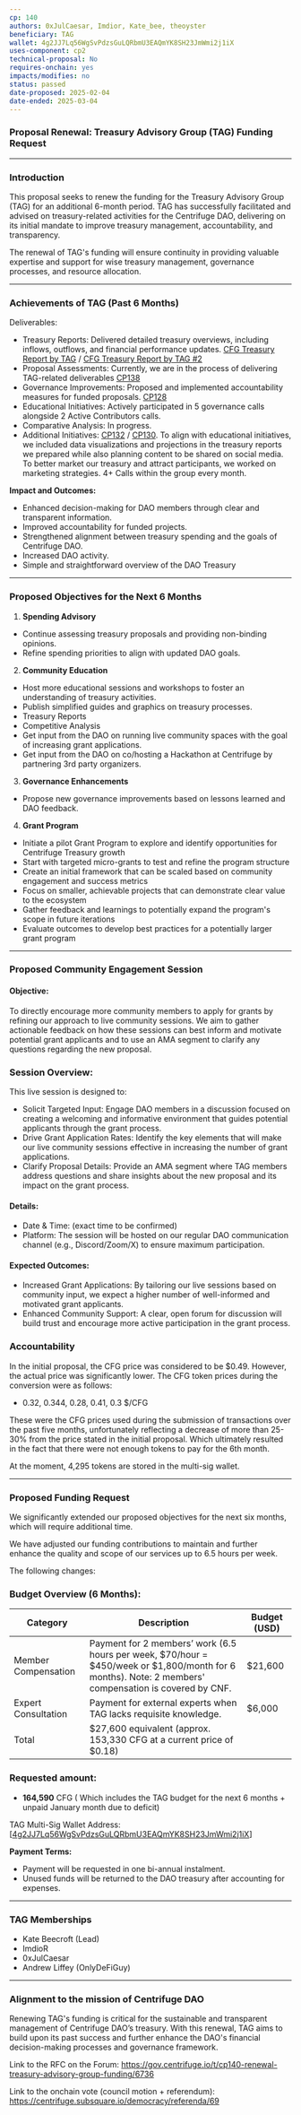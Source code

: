 ```yaml
---
cp: 140
authors: 0xJulCaesar, Imdior, Kate_bee, theoyster
beneficiary: TAG
wallet: 4g2JJ7Lq56WgSvPdzsGuLQRbmU3EAQmYK8SH23JmWmi2j1iX
uses-component: cp2
technical-proposal: No
requires-onchain: yes
impacts/modifies: no
status: passed
date-proposed: 2025-02-04
date-ended: 2025-03-04
---
```


### Proposal Renewal: Treasury Advisory Group (TAG) Funding Request

---

### Introduction

This proposal seeks to renew the funding for the Treasury Advisory Group (TAG) for an additional 6-month period. TAG has successfully facilitated and advised on treasury-related activities for the Centrifuge DAO, delivering on its initial mandate to improve treasury management, accountability, and transparency.

The renewal of TAG's funding will ensure continuity in providing valuable expertise and support for wise treasury management, governance processes, and resource allocation.

---

### Achievements of TAG (Past 6 Months)

Deliverables:

* Treasury Reports: Delivered detailed treasury overviews, including inflows, outflows, and financial performance updates. [CFG Treasury Report by TAG](https://docs.google.com/document/d/18QRoF1DbaHL5u4Qhhv2CKgiyHXEYYdMUOYRe0oY3u0s/edit?tab=t.0#heading=h.oaelvoq41tmc) / [CFG Treasury Report by TAG #2](https://docs.google.com/document/d/1FyktUZ41HBSRmM-TEi8G-XwvRfvCvHYH01dEcrn9Lfs/edit?usp=sharing)
* Proposal Assessments: Currently, we are in the process of delivering TAG-related deliverables [CP138 ](https://gov.centrifuge.io/t/cp138-centrifuge-education-growth-parallel-track-by-dodao/6707?u=0xjulcaesar)
* Governance Improvements: Proposed and implemented accountability measures for funded proposals. [CP128](https://gov.centrifuge.io/t/cp128-amendments-to-cp2-component/6549)
* Educational Initiatives: Actively participated in 5 governance calls alongside 2 Active Contributors calls.
* Comparative Analysis: In progress.
* Additional Initiatives: [ CP132](https://gov.centrifuge.io/t/cp132-strategic-token-swaps-initiative-for-centrifuge-dao/6597) / [CP130](https://gov.centrifuge.io/t/cp130-goals-and-themes-for-resource-allocation-for-the-centrifuge-treasury/6564). To align with educational initiatives, we included data visualizations and projections in the treasury reports we prepared while also planning content to be shared on social media. To better market our treasury and attract participants, we worked on marketing strategies. 4+ Calls within the group every month.

**Impact and Outcomes:**

* Enhanced decision-making for DAO members through clear and transparent information.
* Improved accountability for funded projects.
* Strengthened alignment between treasury spending and the goals of Centrifuge DAO.
* Increased DAO activity.
* Simple and straightforward overview of the DAO Treasury

---

### Proposed Objectives for the Next 6 Months

1. **Spending Advisory**

  * Continue assessing treasury proposals and providing non-binding opinions.
  * Refine spending priorities to align with updated DAO goals.

2. **Community Education**

  * Host more educational sessions and workshops to foster an understanding of treasury activities.
  * Publish simplified guides and graphics on treasury processes.
  * Treasury Reports
  * Competitive Analysis
  * Get input from the DAO on running live community spaces with the goal of increasing grant applications.
  * Get input from the DAO on co/hosting a Hackathon at Centrifuge by partnering 3rd party organizers.

3. **Governance Enhancements**

  * Propose new governance improvements based on lessons learned and DAO feedback.

4. **Grant Program**

  * Initiate a pilot Grant Program to explore and identify opportunities for Centrifuge Treasury growth
  * Start with targeted micro-grants to test and refine the program structure
  * Create an initial framework that can be scaled based on community engagement and success metrics
  * Focus on smaller, achievable projects that can demonstrate clear value to the ecosystem
  * Gather feedback and learnings to potentially expand the program's scope in future iterations
  * Evaluate outcomes to develop best practices for a potentially larger grant program

---

### Proposed Community Engagement Session

#### Objective:

To directly encourage more community members to apply for grants by refining our approach to live community sessions. We aim to gather actionable feedback on how these sessions can best inform and motivate potential grant applicants and to use an AMA segment to clarify any questions regarding the new proposal.

### Session Overview:

This live session is designed to:

* Solicit Targeted Input: Engage DAO members in a discussion focused on creating a welcoming and informative environment that guides potential applicants through the grant process.
* Drive Grant Application Rates: Identify the key elements that will make our live community sessions effective in increasing the number of grant applications.
* Clarify Proposal Details: Provide an AMA segment where TAG members address questions and share insights about the new proposal and its impact on the grant process.

#### Details:

* Date & Time: (exact time to be confirmed)
* Platform: The session will be hosted on our regular DAO communication channel (e.g., Discord/Zoom/X) to ensure maximum participation.

#### Expected Outcomes:

* Increased Grant Applications: By tailoring our live sessions based on community input, we expect a higher number of well-informed and motivated grant applicants.
* Enhanced Community Support: A clear, open forum for discussion will build trust and encourage more active participation in the grant process.

### Accountability

In the initial proposal, the CFG price was considered to be $0.49. However, the actual price was significantly lower. The CFG token prices during the conversion were as follows:

- 0.32, 0.344, 0.28, 0.41, 0.3 $/CFG

These were the CFG prices used during the submission of transactions over the past five months, unfortunately reflecting a decrease of more than 25-30% from the price stated in the initial proposal.
Which ultimately resulted in the fact that there were not enough tokens to pay for the 6th month.

At the moment, 4,295 tokens are stored in the multi-sig wallet.

---

### Proposed Funding Request

We significantly extended our proposed objectives for the next six months, which will require additional time.

We have adjusted our funding contributions to maintain and further enhance the quality and scope of our services up to 6.5 hours per week.

The following changes:

### Budget Overview (6 Months):

|Category|Description|Budget (USD)|
| --- | --- | --- | 
|Member Compensation|Payment for 2 members’ work (6.5 hours per week, $70/hour = $450/week or $1,800/month for 6 months). Note: 2 members' compensation is covered by CNF.|$21,600|
|Expert Consultation|Payment for external experts when TAG lacks requisite knowledge.|$6,000|
|Total| $27,600 equivalent (approx. 153,330 CFG at a current price of $0.18)

### Requested amount: 

- **164,590** CFG ( Which includes the TAG budget for the next 6 months + unpaid January month due to deficit) 

TAG Multi-Sig Wallet Address: [[4g2JJ7Lq56WgSvPdzsGuLQRbmU3EAQmYK8SH23JmWmi2j1iX](https://centrifuge.subscan.io/account/4g2JJ7Lq56WgSvPdzsGuLQRbmU3EAQmYK8SH23JmWmi2j1iX)]

**Payment Terms:**

* Payment will be requested in one bi-annual instalment.
* Unused funds will be returned to the DAO treasury after accounting for expenses.

---

### TAG Memberships

* Kate Beecroft (Lead)
* ImdioR
* 0xJulCaesar
* Andrew Liffey (OnlyDeFiGuy)

---

### Alignment to the mission of Centrifuge DAO

Renewing TAG's funding is critical for the sustainable and transparent management of Centrifuge DAO’s treasury. With this renewal, TAG aims to build upon its past success and further enhance the DAO's financial decision-making processes and governance framework.


Link to the RFC on the Forum: https://gov.centrifuge.io/t/cp140-renewal-treasury-advisory-group-funding/6736

Link to the onchain vote (council motion + referendum): https://centrifuge.subsquare.io/democracy/referenda/69

